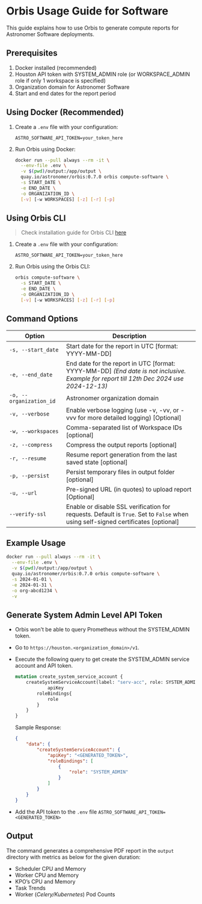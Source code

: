 # Orbis Usage Guide for Software

This guide explains how to use Orbis to generate compute reports for Astronomer Software deployments.

## Prerequisites

1. Docker installed (recommended)
2. Houston API token with SYSTEM_ADMIN role (or WORKSPACE_ADMIN role if only 1 workspace is specified)
3. Organization domain for Astronomer Software
4. Start and end dates for the report period

## Using Docker (Recommended)


1. Create a `.env` file with your configuration:
   ```env
   ASTRO_SOFTWARE_API_TOKEN=your_token_here
   ```

2. Run Orbis using Docker:
   ```bash
   docker run --pull always --rm -it \
     --env-file .env \
     -v $(pwd)/output:/app/output \
     quay.io/astronomer/orbis:0.7.0 orbis compute-software \
     -s START_DATE \
     -e END_DATE \
     -o ORGANIZATION_ID \
     [-v] [-w WORKSPACES] [-z] [-r] [-p]
   ```

## Using Orbis CLI

> Check installation guide for Orbis CLI [here](../../installation#binary-installation)

1. Create a `.env` file with your configuration:
   ```env
   ASTRO_SOFTWARE_API_TOKEN=your_token_here
   ```

2. Run Orbis using the Orbis CLI:
   ```bash
   orbis compute-software \
     -s START_DATE \
     -e END_DATE \
     -o ORGANIZATION_ID \
     [-v] [-w WORKSPACES] [-z] [-r] [-p]
   ```

## Command Options

<div class="command-options">
<table>
    <colgroup>
       <col style="width: 30%;">
       <col style="width: 70%;">
    </colgroup>
    <thead>
        <tr>
            <th>Option</th>
            <th>Description</th>
        </tr>
    </thead>
    <tbody>
        <tr>
            <td><code>-s, --start_date</code></td>
            <td>Start date for the report in UTC [format: YYYY-MM-DD]</td>
        </tr>
        <tr>
            <td><code>-e, --end_date</code></td>
            <td>End date for the report in UTC [format: YYYY-MM-DD] <i>(End date is not inclusive. Example for report till 12th Dec 2024 use 2024-12-13)</i></td>
        </tr>
        <tr>
            <td><code>-o, --organization_id</code></td>
            <td>Astronomer organization domain</td>
        </tr>
        <tr>
            <td><code>-v, --verbose</code></td>
            <td>Enable verbose logging (use -v, -vv, or -vvv for more detailed logging) [Optional]</td>
        </tr>
        <tr>
            <td><code>-w, --workspaces</code></td>
            <td>Comma-separated list of Workspace IDs [optional]</td>
        </tr>
        <tr>
            <td><code>-z, --compress</code></td>
            <td>Compress the output reports [optional]</td>
        </tr>
        <tr>
            <td><code>-r, --resume</code></td>
            <td>Resume report generation from the last saved state [optional]</td>
        </tr>
        <tr>
            <td><code>-p, --persist</code></td>
            <td>Persist temporary files in output folder [optional]</td>
        </tr>
        <tr>
            <td><code>-u, --url</code></td>
            <td>Pre-signed URL (in quotes) to upload report [Optional]</td>
        </tr>
        <tr>
            <td><code>--verify-ssl</code></td>
            <td>Enable or disable SSL verification for requests. Default is <code>True</code>. Set to <code>False</code> when using self-signed certificates [optional]</td>
        </tr>
    </tbody>
</table>
</div>

## Example Usage

```bash
docker run --pull always --rm -it \
  --env-file .env \
  -v $(pwd)/output:/app/output \
  quay.io/astronomer/orbis:0.7.0 orbis compute-software \
  -s 2024-01-01 \
  -e 2024-01-31 \
  -o org-abcd1234 \
  -v
```

## Generate System Admin Level API Token

- Orbis won't be able to query Prometheus without the SYSTEM_ADMIN token.
- Go to `https://houston.<organization_domain>/v1`.
- Execute the following query to get create the SYSTEM_ADMIN service account and API token.
    ```graphql
    mutation create_system_service_account {
        createSystemServiceAccount(label: "serv-acc", role: SYSTEM_ADMIN){
                apiKey
            roleBindings{
                role
            }
        }
    }
    ```

    Sample Response:
    ```json
    {
        "data": {
            "createSystemServiceAccount": {
                "apiKey": "<GENERATED_TOKEN>",
                "roleBindings": [
                    {
                        "role": "SYSTEM_ADMIN"
                    }
                ]
            }
        }
    }
    ```

- Add the API token to the `.env` file `ASTRO_SOFTWARE_API_TOKEN=<GENERATED_TOKEN>`

## Output

The command generates a comprehensive PDF report in the `output` directory with metrics as below for the given duration:

- Scheduler CPU and Memory
- Worker CPU and Memory
- KPO’s CPU and Memory
- Task Trends
- Worker (_Celery/Kubernetes_) Pod Counts

